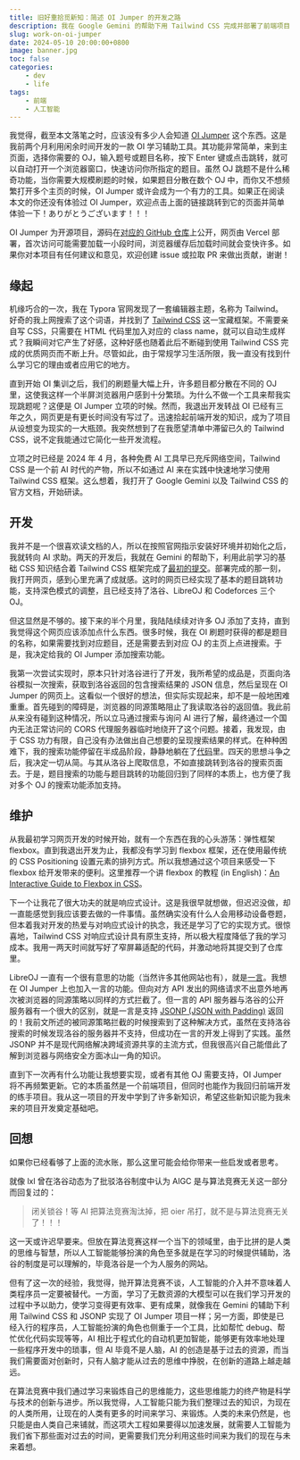 ```yaml
---
title: 旧好重拾觅新知：简述 OI Jumper 的开发之路
description: 我在 Google Gemini 的帮助下用 Tailwind CSS 完成并部署了前端项目「OI Jumper」。
slug: work-on-oi-jumper
date: 2024-05-10 20:00:00+0800
image: banner.jpg
toc: false
categories:
    - dev
    - life
tags:
    - 前端
    - 人工智能
---
```


我觉得，截至本文落笔之时，应该没有多少人会知道 [OI Jumper](https://oi-jumper.eoin.blog) 这个东西。这是我前两个月利用闲余时间开发的一款 OI 学习辅助工具。其功能非常简单，来到主页面，选择你需要的 OJ，输入题号或题目名称，按下 Enter 键或点击跳转，就可以自动打开一个浏览器窗口，快速访问你所指定的题目。虽然 OJ 跳题不是什么稀奇功能，当你需要大规模刷题的时候，如果题目分散在数个 OJ 中，而你又不想频繁打开多个主页的时候，OI Jumper 或许会成为一个有力的工具。如果正在阅读本文的你还没有体验过 OI Jumper，欢迎点击上面的链接跳转到它的页面并简单体验一下！ありがとうございます！！！

OI Jumper 为开源项目，源码在[对应的 GitHub 仓库](https://github.com/eoinli/oi-jumper)上公开，网页由 Vercel 部署，首次访问可能需要加载一小段时间，浏览器缓存后加载时间就会变快许多。如果你对本项目有任何建议和意见，欢迎创建 issue 或拉取 PR 来做出贡献，谢谢！

## 缘起

机缘巧合的一次，我在 Typora 官网发现了一套编辑器主题，名称为 Tailwind。好奇的我上网搜索了这个词语，并找到了 [Tailwind CSS](https://tailwindcss.com/) 这一宝藏框架。不需要亲自写 CSS，只需要在 HTML 代码里加入对应的 class name，就可以自动生成样式？我瞬间对它产生了好感，这种好感也随着此后不断碰到使用 Tailwind CSS 完成的优质网页而不断上升。尽管如此，由于常规学习生活所限，我一直没有找到什么学习它的理由或者应用它的地方。

直到开始 OI 集训之后，我们的刷题量大幅上升，许多题目都分散在不同的 OJ 里，这使我这样一个半屏浏览器用户感到十分繁琐。为什么不做一个工具来帮我实现跳题呢？这便是 OI Jumper 立项的时候。然而，我退出开发转战 OI 已经有三年之久，网页更是有更长时间没有写过了。迅速拾起前端开发的知识，成为了项目从设想变为现实的一大瓶颈。我突然想到了在我愿望清单中滞留已久的 Tailwind CSS，说不定我能通过它简化一些开发流程。

立项之时已经是 2024 年 4 月，各种免费 AI 工具早已充斥网络空间，Tailwind CSS 是一个前 AI 时代的产物，所以不如通过 AI 来在实践中快速地学习使用 Tailwind CSS 框架。这么想着，我打开了 Google Gemini 以及 Tailwind CSS 的官方文档，开始研读。

## 开发

我并不是一个很喜欢读文档的人，所以在按照官网指示安装好环境并初始化之后，我就转向 AI 求助。两天的开发后，我就在 Gemini 的帮助下，利用此前学习的基础 CSS 知识结合着 Tailwind CSS 框架完成了[最初的提交](https://github.com/eoinli/oi-jumper/commit/f52eafa3c88ca313e63db702eef51a208d1dc6d3)。部署完成的那一刻，我打开网页，感到心里充满了成就感。这时的网页已经实现了基本的题目跳转功能，支持深色模式的调整，且已经支持了洛谷、LibreOJ 和 Codeforces 三个 OJ。

但这显然是不够的。接下来的半个月里，我陆陆续续对许多 OJ 添加了支持，直到我觉得这个网页应该添加点什么东西。很多时候，我在 OI 刷题时获得的都是题目的名称，如果需要找到对应题目，还是需要去到对应 OJ 的主页上点进搜索。于是，我决定给我的 OI Jumper 添加搜索功能。

我第一次尝试实现时，原本只针对洛谷进行了开发，我所希望的成品是，页面向洛谷模拟一次搜索，获取到洛谷返回的包含搜索结果的 JSON 信息，然后呈现在 OI Jumper 的网页上。这看似一个很好的想法，但实际实现起来，却不是一般地困难重重。首先碰到的障碍是，浏览器的同源策略阻止了我读取洛谷的返回值。我此前从来没有碰到这种情况，所以立马通过搜索与询问 AI 进行了解，最终通过一个国内无法正常访问的 CORS 代理服务器临时地绕开了这个问题。接着，我发现，由于 CSS 功力有限，自己没有办法做出自己想要的呈现搜索结果的样式。在种种困难下，我的搜索功能停留在半成品阶段，静静地躺在了[代码](https://github.com/eoinli/oi-jumper/commit/272ad9908cdbfe0201c330db82f55c586d5d2d82)里。四天的思想斗争之后，我决定一切从简。与其从洛谷上爬取信息，不如直接跳转到洛谷的搜索页面去。于是，题目搜索的功能与题目跳转的功能回归到了同样的本质上，也方便了我对多个 OJ 的搜索功能添加支持。

## 维护

从我最初学习网页开发的时候开始，就有一个东西在我的心头游荡：弹性框架 flexbox。直到我退出开发为止，我都没有学习到 flexbox 框架，还在使用最传统的 CSS Positioning 设置元素的排列方式。所以我想通过这个项目来感受一下 flexbox 给开发带来的便利。这里推荐一个讲 flexbox 的教程 (in English)：[An Interactive Guide to Flexbox in CSS](https://www.joshwcomeau.com/css/interactive-guide-to-flexbox/)。

下一个让我花了很大功夫的就是响应式设计。这是我很早就想做，但迟迟没做，却一直能感觉到我应该要去做的一件事情。虽然确实没有什么人会用移动设备卷题，但本着我对开发的热爱与对响应式设计的执念，我还是学习了它的实现方式。很惊喜地，Tailwind CSS 对响应式设计具有原生支持，所以极大程度降低了我的学习成本。我用一两天时间就写好了窄屏幕适配的代码，并激动地将其提交到了仓库里。

LibreOJ 一直有一个很有意思的功能（当然许多其他网站也有），就是[一言](https://hitokoto.cn/)。我想在 OI Jumper 上也加入一言的功能。但向对方 API 发出的网络请求不出意外地再次被浏览器的同源策略以同样的方式拦截了。但一言的 API 服务器与洛谷的公开服务器有一个很大的区别，就是一言是支持 [JSONP (JSON with Padding)](https://zh.wikipedia.org/zh-cn/JSONP) 返回的！我前文所述的被同源策略拦截的时候搜索到了这种解决方式，虽然在支持洛谷搜索的时候发现洛谷的服务器并不支持，但成功在一言的开发上得到了实践。虽然 JSONP 并不是现代网络解决跨域资源共享的主流方式，但我很高兴自己能借此了解到浏览器与网络安全方面冰山一角的知识。

直到下一次再有什么功能让我想要实现，或者有其他 OJ 需要支持，OI Jumper 将不再频繁更新。它的本质虽然是一个前端项目，但同时也能作为我回归前端开发的练手项目。我从这一项目的开发中学到了许多新知识，希望这些新知识能为我未来的项目开发奠定基础吧。

## 回想

如果你已经看够了上面的流水账，那么这里可能会给你带来一些启发或者思考。

就像 lxl 曾在洛谷动态为了批驳洛谷制度中认为 AIGC 是与算法竞赛无关这一部分而回复过的：

> 闭关锁谷！等 AI 把算法竞赛淘汰掉，把 oier 吊打，就不是与算法竞赛无关了！！！

这一天或许迟早要来。但放在算法竞赛这样一个当下的领域里，由于比拼的是人类的思维与智慧，所以人工智能能够扮演的角色至多就是在学习的时候提供辅助，洛谷的制度是可以理解的，毕竟洛谷是一个为人服务的网站。

但有了这一次的经验，我觉得，抛开算法竞赛不谈，人工智能的介入并不意味着人类程序员一定要被替代。一方面，学习了无数资源的大模型可以在我们学习开发的过程中予以助力，使学习变得更有效率、更有成果，就像我在 Gemini 的辅助下利用 Tailwind CSS 和 JSONP 实现了 OI Jumper 项目一样；另一方面，即使是已经入行的程序员，人工智能扮演的角色也侧重于一个工具，比如帮忙 debug、帮忙优化代码实现等等，AI 相比于程式化的自动机更加智能，能够更有效率地处理一些程序开发中的琐事，但 AI 毕竟不是人脑，AI 的创造是基于过去的资源，而当我们需要面对创新时，只有人脑才能从过去的思维中挣脱，在创新的道路上越走越远。

在算法竞赛中我们通过学习来锻炼自己的思维能力，这些思维能力的终产物是科学与技术的创新与进步。所以我觉得，人工智能只能为我们整理过去的知识，为现在的人类所用，让现在的人类有更多的时间来学习、来锻炼。人类的未来仍然是，也只能是由人类自己来铺就，而这项大工程如果要得以加速发展，就需要人工智能为我们省下那些面对过去的时间，更需要我们充分利用这些时间来为我们的现在与未来着想。
